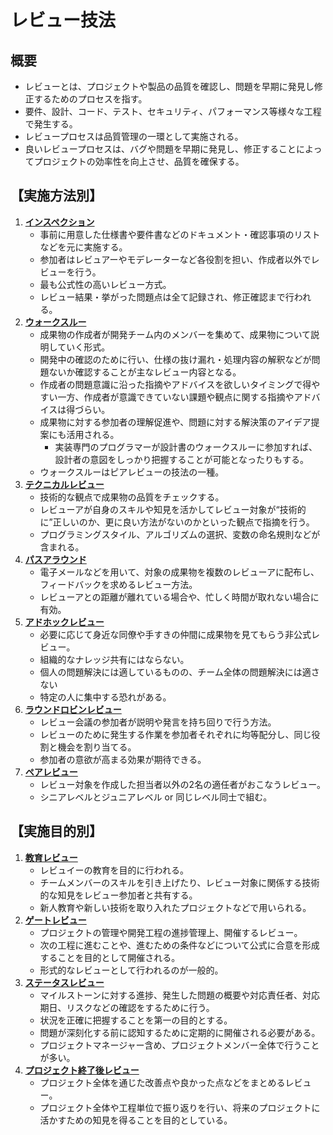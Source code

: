 # レビュー技法

## 概要
- レビューとは、プロジェクトや製品の品質を確認し、問題を早期に発見し修正するためのプロセスを指す。
- 要件、設計、コード、テスト、セキュリティ、パフォーマンス等様々な工程で発生する。
- レビュープロセスは品質管理の一環として実施される。
- 良いレビュープロセスは、バグや問題を早期に発見し、修正することによってプロジェクトの効率性を向上させ、品質を確保する。

## 【実施方法別】
1. **<u>インスペクション</u>**
    - 事前に用意した仕様書や要件書などのドキュメント・確認事項のリストなどを元に実施する。
    - 参加者はレビュアーやモデレーターなど各役割を担い、作成者以外でレビューを行う。
    - 最も公式性の高いレビュー方式。
    - レビュー結果・挙がった問題点は全て記録され、修正確認まで行われる。
2. **<u>ウォークスルー</u>**
    - 成果物の作成者が開発チーム内のメンバーを集めて、成果物について説明していく形式。
    - 開発中の確認のために行い、仕様の抜け漏れ・処理内容の解釈などが問題ないか確認することが主なレビュー内容となる。
    - 作成者の問題意識に沿った指摘やアドバイスを欲しいタイミングで得やすい一方、作成者が意識できていない課題や観点に関する指摘やアドバイスは得づらい。
    - 成果物に対する参加者の理解促進や、問題に対する解決策のアイデア提案にも活用される。
        - 実装専門のプログラマーが設計書のウォークスルーに参加すれば、設計者の意図をしっかり把握することが可能となったりもする。
    - ウォークスルーはピアレビューの技法の一種。
3. **<u>テクニカルレビュー</u>**
    - 技術的な観点で成果物の品質をチェックする。
    - レビューアが自身のスキルや知見を活かしてレビュー対象が“技術的に”正しいのか、更に良い方法がないのかといった観点で指摘を行う。
    - プログラミングスタイル、アルゴリズムの選択、変数の命名規則などが含まれる。
4. **<u>パスアラウンド</u>**
    - 電子メールなどを用いて、対象の成果物を複数のレビューアに配布し、フィードバックを求めるレビュー方法。
    - レビューアとの距離が離れている場合や、忙しく時間が取れない場合に有効。
5. **<u>アドホックレビュー</u>**
    - 必要に応じて身近な同僚や手すきの仲間に成果物を見てもらう非公式レビュー。
    - 組織的なナレッジ共有にはならない。
    - 個人の問題解決には適しているものの、チーム全体の問題解決には適さない
    - 特定の人に集中する恐れがある。
6. **<u>ラウンドロビンレビュー</u>**
    - レビュー会議の参加者が説明や発言を持ち回りで行う方法。
    - レビューのために発生する作業を参加者それぞれに均等配分し、同じ役割と機会を割り当てる。
    - 参加者の意欲が高まる効果が期待できる。
7. **<u>ペアレビュー</u>**
    - レビュー対象を作成した担当者以外の2名の適任者がおこなうレビュー。
    - シニアレベルとジュニアレベル or 同じレベル同士で組む。

## 【実施目的別】
1. **<u>教育レビュー</u>**
    - レビュイーの教育を目的に行われる。
    - チームメンバーのスキルを引き上げたり、レビュー対象に関係する技術的な知見をレビュー参加者と共有する。
    - 新人教育や新しい技術を取り入れたプロジェクトなどで用いられる。
2. **<u>ゲートレビュー</u>**
    - プロジェクトの管理や開発工程の進捗管理上、開催するレビュー。
    - 次の工程に進むことや、進むための条件などについて公式に合意を形成することを目的として開催される。
    - 形式的なレビューとして行われるのが一般的。
3. **<u>ステータスレビュー</u>**
    - マイルストーンに対する進捗、発生した問題の概要や対応責任者、対応期日、リスクなどの確認をするために行う。
    - 状況を正確に把握することを第一の目的とする。
    - 問題が深刻化する前に認知するために定期的に開催される必要がある。
    - プロジェクトマネージャー含め、プロジェクトメンバー全体で行うことが多い。
4. **<u>プロジェクト終了後レビュー</u>**
    - プロジェクト全体を通じた改善点や良かった点などをまとめるレビュー。
    - プロジェクト全体や工程単位で振り返りを行い、将来のプロジェクトに活かすための知見を得ることを目的としている。
